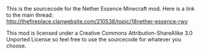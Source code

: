 This is the sourcecode for the Nether Essence Minecraft mod.
Here is a link to the main thread: http://thefireplace.clanwebsite.com/210538/topic/18nether-essence-rwv

This mod is licensed under a Creative Commons Attribution-ShareAlike 3.0 Unported License so feel free to use the sourcecode for whatever you choose.